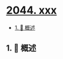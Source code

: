 # [2044. xxx](https://github.com/Tdahuyou/TNotes.leetcode/tree/main/notes/2044.%20xxx)

<!-- region:toc -->

- [1. 📝 概述](#1--概述)

<!-- endregion:toc -->

## 1. 📝 概述
